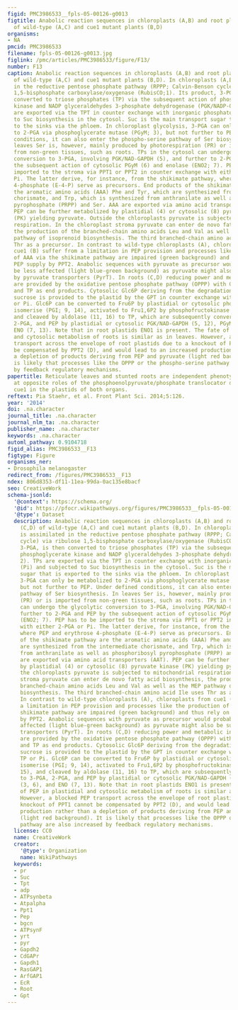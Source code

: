 ```yaml
---
figid: PMC3986533__fpls-05-00126-g0013
figtitle: Anabolic reaction sequences in chloroplasts (A,B) and root plastids (C,D)
  of wild-type (A,C) and cue1 mutant plants (B,D)
organisms:
- NA
pmcid: PMC3986533
filename: fpls-05-00126-g0013.jpg
figlink: /pmc/articles/PMC3986533/figure/F13/
number: F13
caption: Anabolic reaction sequences in chloroplasts (A,B) and root plastids (C,D)
  of wild-type (A,C) and cue1 mutant plants (B,D). In chloroplasts (A,B) CO2 is assimilated
  in the reductive pentose phosphate pathway (RPPP; Calvin-Benson cycle) via ribulose
  1,5-bisphosphate carboxylase/oxygenase (RubisCO;1). Its product, 3-PGA, is then
  converted to triose phosphates (TP) via the subsequent action of phosphoglycerate
  kinase and NADP glyceraldehydes 3-phosphate dehydrogenase (PGK/NADP-GAPDH; 2). TPs
  are exported via the TPT in counter exchange with inorganic phosphate (Pi) and subjected
  to Suc biosynthesis in the cytosol. Suc is the main transport sugar that is exported
  to the sinks via the phloem. In chloroplast glycolysis, 3-PGA can only be metabolized
  to 2-PGA via phosphoglycerate mutase (PGyM; 3), but not further to PEP. Under defined
  conditions, it can also enter the phospho-serine pathway of Ser biosynthesis. In
  leaves Ser is, however, mainly produced by photorespiration (PR) or is imported
  from non-green tissues, such as roots. TPs in the cytosol can undergo the glycolytic
  conversion to 3-PGA, involving PGK/NAD-GAPDH (5), and further to 2-PGA and PEP by
  the subsequent action of cytosolic PGyM (6) and enolase (ENO2; 7). PEP has to be
  imported to the stroma via PPT1 or PPT2 in counter exchange with either 2-PGA or
  Pi. The latter derive, for instance, from the shikimate pathway, where PEP and erythrose
  4-phosphate (E-4-P) serve as precursors. End products of the shikimate pathway are
  the aromatic amino acids (AAA) Phe and Tyr, which are synthesized from the intermediate
  chorismate, and Trp, which is synthesized from anthranilate as well as phosphoribosyl
  pyrophosphate (PRPP) and Ser. AAA are exported via amino acid transporters (AAT).
  PEP can be further metabolized by plastidial (4) or cytosolic (8) pyruvate kinase
  (PK) yielding pyruvate. Outside the chloroplasts pyruvate is subjected to mitochondrial
  respiration. In the chloroplast stroma pyruvate can enter de novo fatty acid biosynthesis,
  the production of the branched-chain amino acids Leu and Val as well as the MEP
  pathway of isoprenoid biosynthesis. The third branched-chain amino acid Ile uses
  Thr as a precursor. In contrast to wild-type chloroplasts (A), chloroplasts from
  cue1 (B) suffer from a limitation in PEP provision and processes like the production
  of AAA via the shikimate pathway are impaired (green background) and thus rely on
  PEP supply by PPT2. Anabolic sequences with pyruvate as precursor would probably
  be less affected (light blue-green background) as pyruvate might also be supplied
  by pyruvate transporters (PyrT). In roots (C,D) reducing power and metabolic intermediates
  are provided by the oxidative pentose phosphate pathway (OPPP) with Glc6P as precursor
  and TP as end products. Cytosolic Glc6P deriving from the degradation of imported
  sucrose is provided to the plastid by the GPT in counter exchange with either TP
  or Pi. Glc6P can be converted to Fru6P by plastidial or cytosolic phosphoglucose
  isomerise (PGI; 9, 14), activated to Fru1,6P2 by phosphofructokinase (PFK; 10, 15),
  and cleaved by aldolase (11, 16) to TP, which are subsequently converted to 3-PGA,
  2-PGA, and PEP by plastidial or cytosolic PGK/NAD-GAPDH (5, 12), PGyM (3, 6), and
  ENO (7, 13). Note that in root plastids ENO1 is present. The fate of PEP in plastidial
  and cytosolic metabolism of roots is similar as in leaves. However, a blocked PEP
  transport across the envelope of root plastids due to a knockout of PPT1 cannot
  be compensated by PPT2 (D), and would lead to an increased production rather than
  a depletion of products deriving from PEP and pyruvate (light red background). It
  is likely that processes like the OPPP or the phospho-serine pathway are also increased
  by feedback regulatory mechanisms.
papertitle: Reticulate leaves and stunted roots are independent phenotypes pointing
  at opposite roles of the phosphoenolpyruvate/phosphate translocator defective in
  cue1 in the plastids of both organs.
reftext: Pia Staehr, et al. Front Plant Sci. 2014;5:126.
year: '2014'
doi: .na.character
journal_title: .na.character
journal_nlm_ta: .na.character
publisher_name: .na.character
keywords: .na.character
automl_pathway: 0.9104718
figid_alias: PMC3986533__F13
figtype: Figure
organisms_ner:
- Drosophila melanogaster
redirect_from: /figures/PMC3986533__F13
ndex: 806d8353-df11-11ea-99da-0ac135e8bacf
seo: CreativeWork
schema-jsonld:
  '@context': https://schema.org/
  '@id': https://pfocr.wikipathways.org/figures/PMC3986533__fpls-05-00126-g0013.html
  '@type': Dataset
  description: Anabolic reaction sequences in chloroplasts (A,B) and root plastids
    (C,D) of wild-type (A,C) and cue1 mutant plants (B,D). In chloroplasts (A,B) CO2
    is assimilated in the reductive pentose phosphate pathway (RPPP; Calvin-Benson
    cycle) via ribulose 1,5-bisphosphate carboxylase/oxygenase (RubisCO;1). Its product,
    3-PGA, is then converted to triose phosphates (TP) via the subsequent action of
    phosphoglycerate kinase and NADP glyceraldehydes 3-phosphate dehydrogenase (PGK/NADP-GAPDH;
    2). TPs are exported via the TPT in counter exchange with inorganic phosphate
    (Pi) and subjected to Suc biosynthesis in the cytosol. Suc is the main transport
    sugar that is exported to the sinks via the phloem. In chloroplast glycolysis,
    3-PGA can only be metabolized to 2-PGA via phosphoglycerate mutase (PGyM; 3),
    but not further to PEP. Under defined conditions, it can also enter the phospho-serine
    pathway of Ser biosynthesis. In leaves Ser is, however, mainly produced by photorespiration
    (PR) or is imported from non-green tissues, such as roots. TPs in the cytosol
    can undergo the glycolytic conversion to 3-PGA, involving PGK/NAD-GAPDH (5), and
    further to 2-PGA and PEP by the subsequent action of cytosolic PGyM (6) and enolase
    (ENO2; 7). PEP has to be imported to the stroma via PPT1 or PPT2 in counter exchange
    with either 2-PGA or Pi. The latter derive, for instance, from the shikimate pathway,
    where PEP and erythrose 4-phosphate (E-4-P) serve as precursors. End products
    of the shikimate pathway are the aromatic amino acids (AAA) Phe and Tyr, which
    are synthesized from the intermediate chorismate, and Trp, which is synthesized
    from anthranilate as well as phosphoribosyl pyrophosphate (PRPP) and Ser. AAA
    are exported via amino acid transporters (AAT). PEP can be further metabolized
    by plastidial (4) or cytosolic (8) pyruvate kinase (PK) yielding pyruvate. Outside
    the chloroplasts pyruvate is subjected to mitochondrial respiration. In the chloroplast
    stroma pyruvate can enter de novo fatty acid biosynthesis, the production of the
    branched-chain amino acids Leu and Val as well as the MEP pathway of isoprenoid
    biosynthesis. The third branched-chain amino acid Ile uses Thr as a precursor.
    In contrast to wild-type chloroplasts (A), chloroplasts from cue1 (B) suffer from
    a limitation in PEP provision and processes like the production of AAA via the
    shikimate pathway are impaired (green background) and thus rely on PEP supply
    by PPT2. Anabolic sequences with pyruvate as precursor would probably be less
    affected (light blue-green background) as pyruvate might also be supplied by pyruvate
    transporters (PyrT). In roots (C,D) reducing power and metabolic intermediates
    are provided by the oxidative pentose phosphate pathway (OPPP) with Glc6P as precursor
    and TP as end products. Cytosolic Glc6P deriving from the degradation of imported
    sucrose is provided to the plastid by the GPT in counter exchange with either
    TP or Pi. Glc6P can be converted to Fru6P by plastidial or cytosolic phosphoglucose
    isomerise (PGI; 9, 14), activated to Fru1,6P2 by phosphofructokinase (PFK; 10,
    15), and cleaved by aldolase (11, 16) to TP, which are subsequently converted
    to 3-PGA, 2-PGA, and PEP by plastidial or cytosolic PGK/NAD-GAPDH (5, 12), PGyM
    (3, 6), and ENO (7, 13). Note that in root plastids ENO1 is present. The fate
    of PEP in plastidial and cytosolic metabolism of roots is similar as in leaves.
    However, a blocked PEP transport across the envelope of root plastids due to a
    knockout of PPT1 cannot be compensated by PPT2 (D), and would lead to an increased
    production rather than a depletion of products deriving from PEP and pyruvate
    (light red background). It is likely that processes like the OPPP or the phospho-serine
    pathway are also increased by feedback regulatory mechanisms.
  license: CC0
  name: CreativeWork
  creator:
    '@type': Organization
    name: WikiPathways
  keywords:
  - pr
  - Suc
  - Tpt
  - adp
  - ATPsynbeta
  - Atpalpha
  - Ppt1
  - Pep
  - bgcn
  - ATPsynF
  - yrt
  - pyr
  - Gapdh2
  - CdGAPr
  - Gapdh1
  - RasGAP1
  - ArfGAP1
  - EcR
  - Root
  - Gpt
---
```

